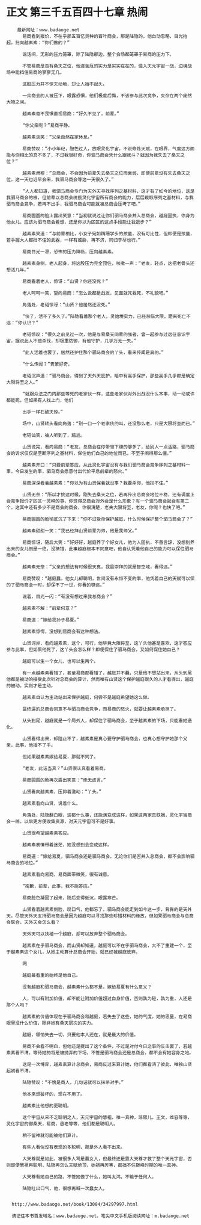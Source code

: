 # 正文 第三千五百四十七章 热闹
        最新网址：www.badaoge.net
          易商看到报价，不在乎那五百亿灵种的百叶商会，那是陆隐的，他自动忽略，目光抬起，扫向越素素：“你们做的？”
      
          说话间，无形的压力笼罩，除了陆隐那边，整个会场都笼罩于易商的压力下。
      
          不管易商是否有桑天之位，他渡苦厄的实力是实实在在的，侵入天元宇宙一战，边境战场中能挡住易商的寥寥无几。
      
          这股压力并不惊天动地，却让人抬不起头。
      
          一众商会的人被压下，眼露恐惧，他们极度后悔，不该参与此次竞争，夹杂在两个庞然大物之间。
      
          越素素毫不畏惧直视易商：“好久不见了，前辈。”
      
          “你父亲呢？”易商平静。
      
          越素素淡笑：“父亲自然在家休息。”
      
          易商赞叹：“小小年纪，胆色过人，放眼灵化宇宙，不说修炼天赋，在眼界，气度这方面能与你相比的真不多了，不过我很好奇，你驷马商会凭什么跟我斗？就因为我失去了桑天之位？”
      
          越素素肃穆：“总商会，不会因为前辈失去桑天之位而衰弱，即便前辈没有失去桑天之位，这一天也迟早会来，我驷马商会等这一天很久了。”
      
          “人人都知道，我驷马商会专门为天外天寻找序列之基材料，这才有了如今的地位，这是我驷马商会的根，但前辈以总商会统揽灵化宇宙所有商会的能力，层层截取序列之基材料，与我驷马商会竞争，若再不出手，我驷马商会可能就被总商会压垮了吧。”
      
          易商圆圆的脸上露出笑意：“当初就说过让你们驷马商会并入总商会，越庭固执，你身为他女儿，应该为驷马商会着想，还是你以为区区的这点手段能让我退步？”
      
          越素素笑道：“与前辈相比，小女子宛如蹒跚学步的孩童，没有可比性，但即便是孩童，若手握大人都挡不住的武器，一样有威胁，再不济，同归于尽也行。”
      
          易商目光一凛，恐怖的压力降临，压向越素素。
      
          越素素身侧，老人起身，将这股压力完全顶住，咳嗽一声：“老友，轻点，这把老骨头还想活几年。”
      
          易商看着老人，惊讶：“山贤？你还没死？”
      
          老人呵呵一笑，望向易商：“怎么说都是战友，见面就咒我死，不礼貌吧。”
      
          角落处，老韬惊讶：“山贤？他居然还没死。”
      
          “快了，活不了多久了。”陆隐看着那个老人，灵始境实力，已经濒临大限，距离死亡不远：“你认识？”
      
          老韬惊叹：“很久之前见过一次，他是与易桑天同辈的强者，曾一起参与过远征意识宇宙，据说此人不擅杀伐，却极重防御，有他守护，几乎万无一失。”
      
          “此人活着也罢了，居然还护住那个驷马商会的丫头，看来传闻是真的。”
      
          “什么传闻？”青箫好奇。
      
          老韬沉声道：“驷马商会，得到了天外天庇护，暗中有高手保护，那些高手几乎都是确定大限将至之人。”
      
          “就跟众法之门内那些等死的老家伙一样，这些老家伙对外出战没什么本事，动一动或许都能死，但如果有人找上门，他们
      
          出手一样石破天惊。”
      
          场中，山贤转头看向角落：“别一口一个老家伙的叫，还没那么老，只是大限将至而已。”
      
          老韬讪笑，被人听到了，尴尬。
      
          山贤说完，看向易商：“老友，总商会在你带领下赚的够多了，给别人一点活路，驷马商会的诉求仅仅是垄断序列之基材料，保住他们自己的地位而已，不至于闹得那么僵。”
      
          越素素开口：“只要前辈答应，从此灵化宇宙没有与我们驷马商会竞争序列之基材料一事，今日发生的事，驷马商会愿意付出代价平息前辈的怒火。”
      
          易商深深看着越素素：“你以为有山贤保着就没事？我要杀你，他拦不住。”
      
          山贤无奈：“所以才挑这时候，刚失去桑天之位，若再传出总商会地位不稳，还有调度上会竞争报价才区区一灵种的事，你觉得总商会对外会是什么形象？有一个驷马商会就会有第二个，这其中还有多少不是商会的商会，你很清楚，老夫大限将至，老友，你呢？也快了吧。”
      
          易商圆圆的脸彻底沉了下来：“你不过受命保护越庭，什么时候保护整个驷马商会了？”
      
          越素素甜甜一笑：“我已经拜山贤前辈为师，他是我师父。”
      
          易商惊讶，随后大笑：“好好好，越庭养了个好女儿，他为人固执，不善言辞，没想到养出来的女儿倒是一绝，没猜错，此事越庭根本不同意吧，他自认凭着他自己的能力可以保住驷马商会。”
      
          越素素无奈：“父亲的想法有时候很天真，我最崇拜的就是智空域，看得远。”
      
          易商赞叹：“越庭蠢，他女儿却聪明，世间没有永恒不变的事，他凭着自己的天赋可以保的了驷马商会一时，却保不了一世，你看的够远。”
      
          说着，目光一闪：“有没有想过来我总商会？”
      
          越素素不解：“前辈何意？”
      
          易商道：“嫁给我孙子易夏。”
      
          越素素惊愕，没想到易商会有这种想法。
      
          山贤诧异，看向越素素，这个，可行，他毕竟大限将至，这丫头他甚是喜欢，这才答应参与此事，但如果他死了，这丫头会怎么样？即便保住了驷马商会，又如何保住她自己？
      
          越庭可以生一个女儿，也可以生两个。
      
          有一点越素素看错了，甚至易商都看错了，越庭并不蠢，只是他不想站出来，从头到尾他都是被动的接受此次针对总商会的算计，然而唯有山贤这个保护越庭很久的人才看得出，越庭的被动，实则才是主动。
      
          越素素自认为主动站出来保护越庭，何尝不是越庭希望她这么做。
      
          最终逼的总商会同意不与驷马商会竞争，而易商的怒火，就要让越素素承担了。
      
          从头到尾，越庭就是一个局外人，却保住了驷马商会，至于越素素的下场，只能看她造化。
      
          山贤看得出来，却阻止不了，越素素是真心要守护驷马商会，也真心想守护她那个父亲，此事，他插不了手。
      
          但如果越素素嫁给易夏，那就不同了。
      
          “老友，此话当真？”山贤很认真看着易商。
      
          易商圆圆的脸再次露出笑意：“绝无虚言。”
      
          山贤看向越素素，压抑着激动：“丫头。”
      
          越素素看向山贤，说着什么。
      
          角落处，陆隐翻白眼，这都什么事，还能演变成这样，如果这两家真联姻，灵化宇宙商会一统，以后更方便收集资源，对天元宇宙可不是好事。
      
          山贤很希望越素素答应。
      
          越素素表情带着迷茫，她没想到会变成这样。
      
          易商道：“嫁给易夏，驷马商会还是驷马商会，无论你们是否并入总商会，都不会影响驷马商会的地位。”
      
          越素素看向易商，易商面带微笑，很有诚意。
      
          “抱歉，前辈，此事，我不能答应。”
      
          易商脸色凝固了起来，随后变得低沉，眼露寒芒。
      
          山贤看着越素素侧脸，叹口气，他都忘了，驷马商会能走到如今这一步，背靠的是天外天，尽管天外天支持驷马商会是因为越庭可以寻找那些珍惜材料的缘故，但如果驷马商会与总商会联合，天外天会怎么看？
      
          天外天可以扶植一个越庭，却可以放弃整个驷马商会。
      
          越素素在乎驷马商会，而山贤却知道，越庭可以不在乎驷马商会，大不了重建一个，至于越素素这个女儿，从她主动算计总商会开始，就已经被越庭放弃。
      
          网
      
          越庭最看重的始终是他自己。
      
          没有越庭和驷马商会，越素素什么都不是，嫁给易夏有什么意义？
      
          人，可以有附加价值，却不能让附加价值超过自身价值，否则孰为轻，孰为重，人还是那个人吗？
      
          越素素的价值体现在于驷马商会和越庭，若失去了这些，她的气度，她的思量，在易商眼里没什么价值，除非她有桑天层次的实力。
      
          越庭，哪怕失去一切，只要他本人还在，就是最大的价值。
      
          易商不会看不明白，但他还是提出了这个条件，不过是对付今日之事的反击罢了，若越素素看不清，等待她的将是被抛弃的下场，不管是驷马商会还是总商会，都不会有她容身之地。
      
          这是一次博弈，越素素算计总商会，易商反过来算计她，他们都看清了彼此，唯独山贤起初看不清。
      
          陆隐赞叹：“不愧是商人，几句话就可以抹杀对手。”
      
          他本来想破坏的，现在不用了。
      
          越素素比他想的更聪明。
      
          这个宇宙从来不乏聪明之人，天元宇宙的慧祖，唯一真神，琼熙儿，王文，维容等等，灵化宇宙的御桑天，易商，愚老等等，他们都是聪明人。
      
          稍不留神就可能被他们算计。
      
          有些人看似没有表现的多聪明，那是外人看不出来。
      
          大天尊就是如此，被很多人骂是蠢女人，但最终还是靠大天尊才救了整个天元宇宙，否则即便慧祖再聪明，陆隐再怎么天赋绝顶，始祖再厉害，都挡不住巅峰时期的唯一真神。
      
          大天尊有她自己的路，不管她做了什么，她叫太鸿，不输于任何人。
      
          陆隐吐出口气，他，很想再喊一次蠢女人。
      
      
      http://www.badaoge.net/book/13084/34297997.html
      
      请记住本书首发域名：www.badaoge.net。笔尖中文手机版阅读网址：m.badaoge.net